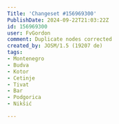 ```yaml
---
Title: 'Changeset #156969300'
PublishDate: 2024-09-22T21:03:22Z
id: 156969300
user: FvGordon
comment: Duplicate nodes corrected
created_by: JOSM/1.5 (19207 de)
tags:
- Montenegro
- Budva
- Kotor
- Cetinje
- Tivat
- Bar
- Podgorica
- Nikšić

---
```

